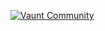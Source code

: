 [![Vaunt Community](https://api.vaunt.dev/v1/github/entities/{{AnasAli30}}/badges/community)](https://community.vaunt.dev/board/{{AnasAli30}})
